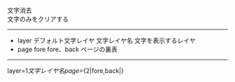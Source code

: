 文字消去  
文字のみをクリアする

***
- layer		デフォルト文字レイヤ	文字レイヤ名	文字を表示するレイヤ
- page		fore	fore、back	ページの裏表

***
layer=${1{{文字レイヤ名}}} page=${2|fore,back|}
